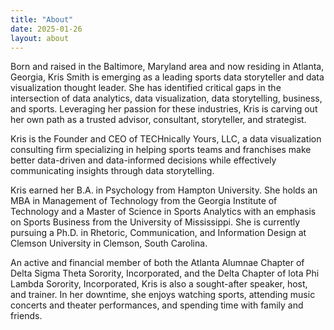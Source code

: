 ```yaml
---
title: "About"
date: 2025-01-26
layout: about
---
```


Born and raised in the Baltimore, Maryland area and now residing in Atlanta, Georgia, Kris Smith is emerging as a leading sports data storyteller and data visualization thought leader. She has identified critical gaps in the intersection of data analytics, data visualization, data storytelling, business, and sports. Leveraging her passion for these industries, Kris is carving out her own path as a trusted advisor, consultant, storyteller, and strategist.

Kris is the Founder and CEO of TECHnically Yours, LLC, a data visualization consulting firm specializing in helping sports teams and franchises make better data-driven and data-informed decisions while effectively communicating insights through data storytelling.

Kris earned her B.A. in Psychology from Hampton University. She holds an MBA in Management of Technology from the Georgia Institute of Technology and a Master of Science in Sports Analytics with an emphasis on Sports Business from the University of Mississippi. She is currently pursuing a Ph.D. in Rhetoric, Communication, and Information Design at Clemson University in Clemson, South Carolina.

An active and financial member of both the Atlanta Alumnae Chapter of Delta Sigma Theta Sorority, Incorporated, and the Delta Chapter of lota Phi Lambda Sorority, Incorporated, Kris is also a sought-after speaker, host, and trainer. In her downtime, she enjoys watching sports, attending music concerts and theater performances, and spending time with family and friends.